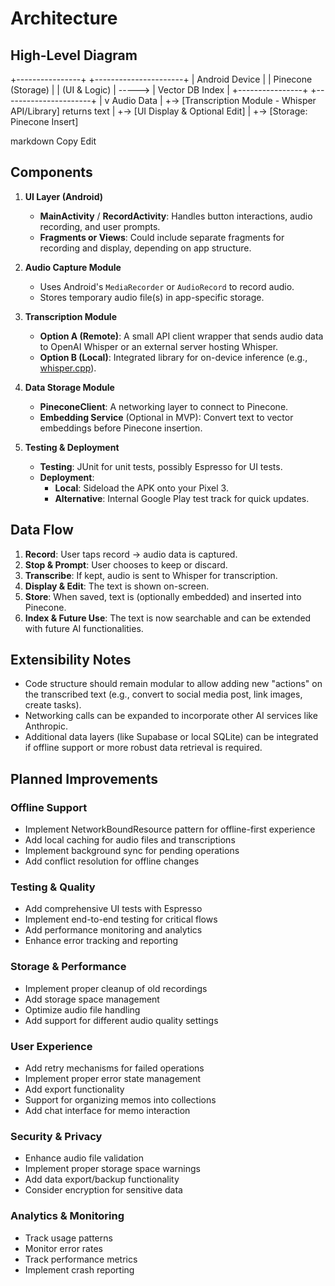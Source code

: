# Architecture

## High-Level Diagram

+----------------+ +----------------------+
| Android Device | | Pinecone (Storage) | | (UI & Logic) | -----> | Vector DB Index | +----------------+ +----------------------+ | v Audio Data | +-> [Transcription Module - Whisper API/Library] returns text | +-> [UI Display & Optional Edit] | +-> [Storage: Pinecone Insert]

markdown
Copy
Edit

## Components

1. **UI Layer (Android)**
   - **MainActivity** / **RecordActivity**: Handles button interactions, audio recording, and user prompts.
   - **Fragments or Views**: Could include separate fragments for recording and display, depending on app structure.

2. **Audio Capture Module**
   - Uses Android's `MediaRecorder` or `AudioRecord` to record audio.
   - Stores temporary audio file(s) in app-specific storage.

3. **Transcription Module**
   - **Option A (Remote)**: A small API client wrapper that sends audio data to OpenAI Whisper or an external server hosting Whisper.
   - **Option B (Local)**: Integrated library for on-device inference (e.g., [whisper.cpp](https://github.com/ggerganov/whisper.cpp)).

4. **Data Storage Module**
   - **PineconeClient**: A networking layer to connect to Pinecone.
   - **Embedding Service** (Optional in MVP): Convert text to vector embeddings before Pinecone insertion.

5. **Testing & Deployment**
   - **Testing**: JUnit for unit tests, possibly Espresso for UI tests.
   - **Deployment**: 
     - **Local**: Sideload the APK onto your Pixel 3.
     - **Alternative**: Internal Google Play test track for quick updates.

## Data Flow
1. **Record**: User taps record → audio data is captured.
2. **Stop & Prompt**: User chooses to keep or discard.
3. **Transcribe**: If kept, audio is sent to Whisper for transcription.
4. **Display & Edit**: The text is shown on-screen.
5. **Store**: When saved, text is (optionally embedded) and inserted into Pinecone.
6. **Index & Future Use**: The text is now searchable and can be extended with future AI functionalities.

## Extensibility Notes
- Code structure should remain modular to allow adding new "actions" on the transcribed text (e.g., convert to social media post, link images, create tasks).
- Networking calls can be expanded to incorporate other AI services like Anthropic.
- Additional data layers (like Supabase or local SQLite) can be integrated if offline support or more robust data retrieval is required.

## Planned Improvements

### Offline Support
- Implement NetworkBoundResource pattern for offline-first experience
- Add local caching for audio files and transcriptions
- Implement background sync for pending operations
- Add conflict resolution for offline changes

### Testing & Quality
- Add comprehensive UI tests with Espresso
- Implement end-to-end testing for critical flows
- Add performance monitoring and analytics
- Enhance error tracking and reporting

### Storage & Performance
- Implement proper cleanup of old recordings
- Add storage space management
- Optimize audio file handling
- Add support for different audio quality settings

### User Experience
- Add retry mechanisms for failed operations
- Implement proper error state management
- Add export functionality
- Support for organizing memos into collections
- Add chat interface for memo interaction

### Security & Privacy
- Enhance audio file validation
- Implement proper storage space warnings
- Add data export/backup functionality
- Consider encryption for sensitive data

### Analytics & Monitoring
- Track usage patterns
- Monitor error rates
- Track performance metrics
- Implement crash reporting